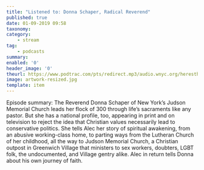 ```yaml
---
title: "Listened to: Donna Schaper, Radical Reverend"
published: true
date: 01-09-2019 09:58
taxonomy:
category:
	- stream
tag:
	- podcasts
summary:
enabled: '0'
header_image: '0'
theurl: https://www.podtrac.com/pts/redirect.mp3/audio.wnyc.org/heresthething/heresthething082019_schaperpod.mp3
image: artwork-resized.jpg
template: item
---
```

 
Episode summary: The Reverend Donna Schaper of New York’s Judson Memorial Church leads her flock of 300 through life’s sacraments like any pastor. But she has a national profile, too, appearing in print and on television to reject the idea that Christian values necessarily lead to conservative politics. She tells Alec her story of spiritual awakening, from an abusive working-class home, to parting ways from the Lutheran Church of her childhood, all the way to Judson Memorial Church, a Christian outpost in Greenwich Village that ministers to sex workers, doubters, LGBT folk, the undocumented, and Village gentry alike. Alec in return tells Donna about his own journey of faith.
